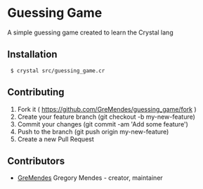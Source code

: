 # Guessing Game

A simple guessing game created to learn the Crystal lang

## Installation

```
 $ crystal src/guessing_game.cr
```

## Contributing

1. Fork it ( https://github.com/GreMendes/guessing_game/fork )
2. Create your feature branch (git checkout -b my-new-feature)
3. Commit your changes (git commit -am 'Add some feature')
4. Push to the branch (git push origin my-new-feature)
5. Create a new Pull Request

## Contributors

- [GreMendes](https://github.com/GreMendes) Gregory Mendes - creator, maintainer
